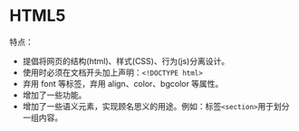# HTML5

特点：
- 提倡将网页的结构(html)、样式(CSS)、行为(js)分离设计。
- 使用时必须在文档开头加上声明：`<!DOCTYPE html>`
- 弃用 font 等标签，弃用 align、color、bgcolor 等属性。
- 增加了一些功能。
- 增加了一些语义元素，实现顾名思义的用途。例如：标签`<section>`用于划分一组内容。
